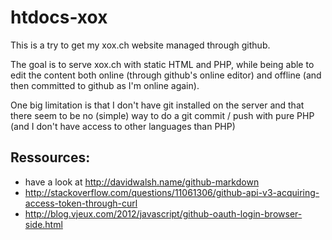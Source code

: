 htdocs-xox
==========

This is a try to get my xox.ch website managed through github.

The goal is to serve xox.ch with static HTML and PHP, while being able to edit the content both online
(through github's online editor) and offline (and then committed to github as I'm online again).

One big limitation is that I don't have git installed on the server and that there seem to be no (simple)
way to do a git commit / push with pure PHP (and I don't have access to other languages than PHP)

## Ressources:

- have a look at http://davidwalsh.name/github-markdown
- http://stackoverflow.com/questions/11061306/github-api-v3-acquiring-access-token-through-curl
- http://blog.vjeux.com/2012/javascript/github-oauth-login-browser-side.html
